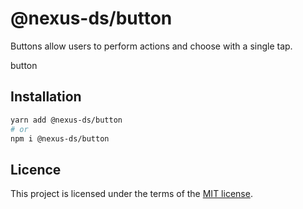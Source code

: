 # @nexus-ds/button

Buttons allow users to perform actions and choose with a single tap.

button

## Installation

```sh
yarn add @nexus-ds/button
# or
npm i @nexus-ds/button
```



## Licence

This project is licensed under the terms of the
[MIT license](https://github.com/NexusDesignSystem/nexus-ds/blob/main/LICENSE).
